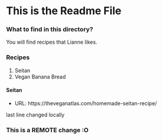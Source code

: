 # This is the Readme File
### What to find in this directory?
You will find recipes that Lianne likes.
### Recipes
<ol>
  <li>Seitan</li>
  <li>Vegan Banana Bread</li>
</ol>

#### Seitan
<ul>
    <li>URL: https://theveganatlas.com/homemade-seitan-recipe/</li>
</ul>

last line changed locally
### This is a REMOTE change :O